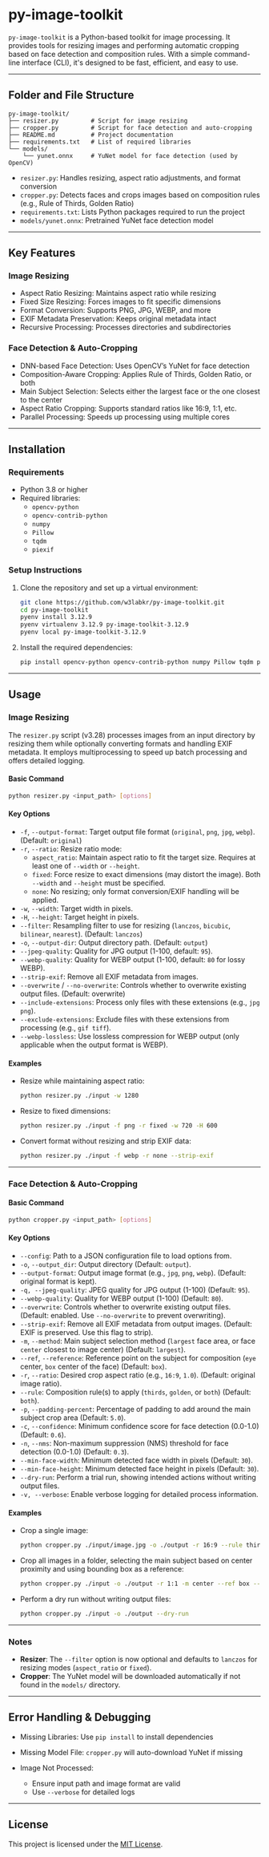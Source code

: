 # py-image-toolkit

`py-image-toolkit` is a Python-based toolkit for image processing. It provides tools for resizing images and performing automatic cropping based on face detection and composition rules. With a simple command-line interface (CLI), it's designed to be fast, efficient, and easy to use.

---

## Folder and File Structure

```plaintext
py-image-toolkit/
├── resizer.py         # Script for image resizing
├── cropper.py         # Script for face detection and auto-cropping
├── README.md          # Project documentation
├── requirements.txt   # List of required libraries
└── models/
    └── yunet.onnx     # YuNet model for face detection (used by OpenCV)
```

- `resizer.py`: Handles resizing, aspect ratio adjustments, and format conversion
- `cropper.py`: Detects faces and crops images based on composition rules (e.g., Rule of Thirds, Golden Ratio)
- `requirements.txt`: Lists Python packages required to run the project
- `models/yunet.onnx`: Pretrained YuNet face detection model

---

## Key Features

### Image Resizing

- Aspect Ratio Resizing: Maintains aspect ratio while resizing
- Fixed Size Resizing: Forces images to fit specific dimensions
- Format Conversion: Supports PNG, JPG, WEBP, and more
- EXIF Metadata Preservation: Keeps original metadata intact
- Recursive Processing: Processes directories and subdirectories

### Face Detection & Auto-Cropping

- DNN-based Face Detection: Uses OpenCV’s YuNet for face detection
- Composition-Aware Cropping: Applies Rule of Thirds, Golden Ratio, or both
- Main Subject Selection: Selects either the largest face or the one closest to the center
- Aspect Ratio Cropping: Supports standard ratios like 16:9, 1:1, etc.
- Parallel Processing: Speeds up processing using multiple cores

---

## Installation

### Requirements

- Python 3.8 or higher
- Required libraries:
  - `opencv-python`
  - `opencv-contrib-python`
  - `numpy`
  - `Pillow`
  - `tqdm`
  - `piexif`

### Setup Instructions

1. Clone the repository and set up a virtual environment:

   ```bash
   git clone https://github.com/w3labkr/py-image-toolkit.git
   cd py-image-toolkit
   pyenv install 3.12.9
   pyenv virtualenv 3.12.9 py-image-toolkit-3.12.9
   pyenv local py-image-toolkit-3.12.9
   ```

2. Install the required dependencies:

   ```bash
   pip install opencv-python opencv-contrib-python numpy Pillow tqdm piexif
   ```

---

## Usage

### Image Resizing

The `resizer.py` script (v3.28) processes images from an input directory by resizing them while optionally converting formats and handling EXIF metadata. It employs multiprocessing to speed up batch processing and offers detailed logging.

#### Basic Command

```bash
python resizer.py <input_path> [options]
```

#### Key Options

* `-f`, `--output-format`: Target output file format (`original`, `png`, `jpg`, `webp`). (Default: `original`)
* `-r`, `--ratio`: Resize ratio mode:
  * `aspect_ratio`: Maintain aspect ratio to fit the target size. Requires at least one of `--width` or `--height`.
  * `fixed`: Force resize to exact dimensions (may distort the image). Both `--width` and `--height` must be specified.
  * `none`: No resizing; only format conversion/EXIF handling will be applied.
* `-w`, `--width`: Target width in pixels.
* `-H`, `--height`: Target height in pixels.
* `--filter`: Resampling filter to use for resizing (`lanczos`, `bicubic`, `bilinear`, `nearest`). (Default: `lanczos`)
* `-o`, `--output-dir`: Output directory path. (Default: `output`)
* `--jpeg-quality`: Quality for JPG output (1-100, default: `95`).
* `--webp-quality`: Quality for WEBP output (1-100, default: `80` for lossy WEBP).
* `--strip-exif`: Remove all EXIF metadata from images.
* `--overwrite` / `--no-overwrite`: Controls whether to overwrite existing output files. (Default: overwrite)
* `--include-extensions`: Process only files with these extensions (e.g., `jpg png`).
* `--exclude-extensions`: Exclude files with these extensions from processing (e.g., `gif tiff`).
* `--webp-lossless`: Use lossless compression for WEBP output (only applicable when the output format is WEBP).

#### Examples

* Resize while maintaining aspect ratio:

  ```bash
  python resizer.py ./input -w 1280
  ```

* Resize to fixed dimensions:

  ```bash
  python resizer.py ./input -f png -r fixed -w 720 -H 600
  ```

* Convert format without resizing and strip EXIF data:

  ```bash
  python resizer.py ./input -f webp -r none --strip-exif
  ```

---

### Face Detection & Auto-Cropping

#### Basic Command

```bash
python cropper.py <input_path> [options]
```

#### Key Options

* `--config`: Path to a JSON configuration file to load options from.
* `-o`, `--output_dir`: Output directory (Default: `output`).
* `--output-format`: Output image format (e.g., `jpg`, `png`, `webp`). (Default: original format is kept).
* `-q, --jpeg-quality`: JPEG quality for JPG output (1-100) (Default: `95`).
* `--webp-quality`: Quality for WEBP output (1-100) (Default: `80`).
* `--overwrite`: Controls whether to overwrite existing output files. (Default: enabled. Use `--no-overwrite` to prevent overwriting).
* `--strip-exif`: Remove all EXIF metadata from output images. (Default: EXIF is preserved. Use this flag to strip).
* `-m`, `--method`: Main subject selection method (`largest` face area, or face `center` closest to image center) (Default: `largest`).
* `--ref`, `--reference`: Reference point on the subject for composition (`eye` center, `box` center of the face) (Default: `box`).
* `-r`, `--ratio`: Desired crop aspect ratio (e.g., `16:9`, `1.0`). (Default: original image ratio).
* `--rule`: Composition rule(s) to apply (`thirds`, `golden`, or `both`) (Default: `both`).
* `-p`, `--padding-percent`: Percentage of padding to add around the main subject crop area (Default: `5.0`).
* `-c`, `--confidence`: Minimum confidence score for face detection (0.0-1.0) (Default: `0.6`).
* `-n`, `--nms`: Non-maximum suppression (NMS) threshold for face detection (0.0-1.0) (Default: `0.3`).
* `--min-face-width`: Minimum detected face width in pixels (Default: `30`).
* `--min-face-height`: Minimum detected face height in pixels (Default: `30`).
* `--dry-run`: Perform a trial run, showing intended actions without writing output files.
* `-v, --verbose`: Enable verbose logging for detailed process information.

#### Examples

* Crop a single image:

  ```bash
  python cropper.py ./input/image.jpg -o ./output -r 16:9 --rule thirds
  ```

* Crop all images in a folder, selecting the main subject based on center proximity and using bounding box as a reference:

  ```bash
  python cropper.py ./input -o ./output -r 1:1 -m center --ref box --rule both
  ```

* Perform a dry run without writing output files:

  ```bash
  python cropper.py ./input -o ./output --dry-run
  ```

---

### Notes

- **Resizer**: The `--filter` option is now optional and defaults to `lanczos` for resizing modes (`aspect_ratio` or `fixed`).
- **Cropper**: The YuNet model will be downloaded automatically if not found in the `models/` directory.

---

## Error Handling & Debugging

* Missing Libraries: Use `pip install` to install dependencies
* Missing Model File: `cropper.py` will auto-download YuNet if missing
* Image Not Processed:

  * Ensure input path and image format are valid
  * Use `--verbose` for detailed logs

---

## License

This project is licensed under the [MIT License](LICENSE).
